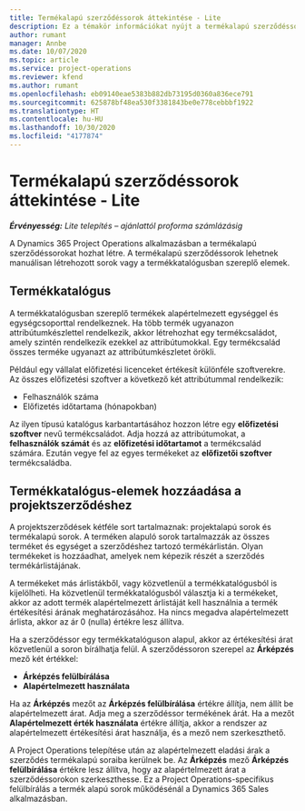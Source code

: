 ```yaml
---
title: Termékalapú szerződéssorok áttekintése - Lite
description: Ez a témakör információkat nyújt a termékalapú szerződéssorokról.
author: rumant
manager: Annbe
ms.date: 10/07/2020
ms.topic: article
ms.service: project-operations
ms.reviewer: kfend
ms.author: rumant
ms.openlocfilehash: eb09140eae5383b882db73195d0360a836ece791
ms.sourcegitcommit: 625878bf48ea530f3381843be0e778cebbbf1922
ms.translationtype: HT
ms.contentlocale: hu-HU
ms.lasthandoff: 10/30/2020
ms.locfileid: "4177874"
---
```

# <a name="product-based-contract-lines-overview---lite"></a>Termékalapú szerződéssorok áttekintése - Lite

_**Érvényesség:** Lite telepítés – ajánlattól proforma számlázásig_

A Dynamics 365 Project Operations alkalmazásban a termékalapú szerződéssorokat hozhat létre. A termékalapú szerződéssorok lehetnek manuálisan létrehozott sorok vagy a termékkatalógusban szereplő elemek.

## <a name="product-catalog"></a>Termékkatalógus

A termékkatalógusban szereplő termékek alapértelmezett egységgel és egységcsoporttal rendelkeznek. Ha több termék ugyanazon attribútumkészlettel rendelkezik, akkor létrehozhat egy termékcsaládot, amely szintén rendelkezik ezekkel az attribútumokkal. Egy termékcsalád összes terméke ugyanazt az attribútumkészletet örökli.

Például egy vállalat előfizetési licenceket értékesít különféle szoftverekre. Az összes előfizetési szoftver a következő két attribútummal rendelkezik:

- Felhasználók száma
- Előfizetés időtartama (hónapokban)

Az ilyen típusú katalógus karbantartásához hozzon létre egy **előfizetési szoftver** nevű termékcsaládot. Adja hozzá az attribútumokat, a **felhasználók számát** és az **előfizetési időtartamot** a termékcsalád számára. Ezután vegye fel az egyes termékeket az **előfizetői szoftver** termékcsaládba.

## <a name="add-product-catalog-items-to-a-project-contract"></a>Termékkatalógus-elemek hozzáadása a projektszerződéshez

A projektszerződések kétféle sort tartalmaznak: projektalapú sorok és termékalapú sorok. A terméken alapuló sorok tartalmazzák az összes terméket és egységet a szerződéshez tartozó termékárlistán. Olyan termékeket is hozzáadhat, amelyek nem képezik részét a szerződés termékárlistájának.

A termékeket más árlistákből, vagy közvetlenül a termékkatalógusból is kijelölheti. Ha közvetlenül termékkatalógusból választja ki a termékeket, akkor az adott termék alapértelmezett árlistáját kell használnia a termék értékesítési árának meghatározásához. Ha nincs megadva alapértelmezett árlista, akkor az ár 0 (nulla) értékre lesz állítva.

Ha a szerződéssor egy termékkatalóguson alapul, akkor az értékesítési árat közvetlenül a soron bírálhatja felül. A szerződéssoron szerepel az **Árképzés** mező két értékkel:

- **Árképzés felülbírálása**
- **Alapértelmezett használata**

Ha az **Árképzés** mezőt az **Árképzés felülbírálása** értékre állítja, nem állít be alapértelmezett árat. Adja meg a szerződéssor termékének árát. Ha a mezőt **Alapértelmezett érték használata** értékre állítja, akkor a rendszer az alapértelmezett értékesítési árat használja, és a mező nem szerkeszthető.

A Project Operations telepítése után az alapértelmezett eladási árak a szerződés termékalapú soraiba kerülnek be. Az **Árképzés** mező **Árképzés felülbírálása** értékre lesz állítva, hogy az alapértelmezett árat a szerződéssorokon szerkeszthesse. Ez a Project Operations-specifikus felülbírálás a termék alapú sorok működésénál a Dynamics 365 Sales alkalmazásban.
